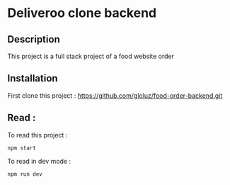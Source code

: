 # Deliveroo clone backend

## Description

This project is a full stack project of a food website order

## Installation

First clone this project : https://github.com/gloluz/food-order-backend.git

## Read :

To read this project :

`npm start`

To read in dev mode :

`npm run dev`
